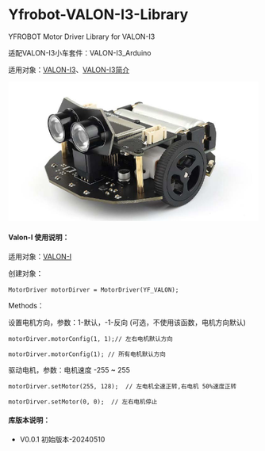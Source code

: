 # Yfrobot-VALON-I3-Library
YFROBOT Motor Driver Library for VALON-I3

适配VALON-I3小车套件：VALON-I3_Arduino

适用对象：[VALON-I3](https://item.taobao.com/item.htm?id=622871845399)、[VALON-I3简介](http://www.yfrobot.com.cn/wiki/index.php?title=Arduino_Valon-I3)


![](./assets/YF_VALONI3.jpg)


#### Valon-I 使用说明：

适用对象：[VALON-I](https://item.taobao.com/item.htm?id=623336047525)

创建对象：

`MotorDriver motorDirver = MotorDriver(YF_VALON);`

Methods：

设置电机方向，参数：1-默认，-1-反向 (可选，不使用该函数，电机方向默认)

`motorDirver.motorConfig(1, 1);// 左右电机默认方向`

`motorDirver.motorConfig(1); // 所有电机默认方向`

驱动电机，参数：电机速度 -255 ~ 255

`motorDirver.setMotor(255, 128);  // 左电机全速正转,右电机 50%速度正转`

`motorDirver.setMotor(0, 0);  // 左右电机停止`


#### 库版本说明：

*  V0.0.1 初始版本-20240510
